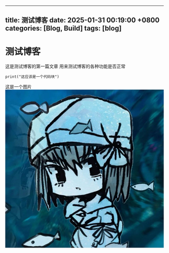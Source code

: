 ---
 title: 测试博客
 date: 2025-01-31 00:19:00 +0800
 categories: [Blog, Build]
 tags: [blog]
 ---
 
 # 测试博客
 
 这是测试博客的第一篇文章
 用来测试博客的各种功能是否正常

 ```
 print("这应该是一个代码块")
 ```


 这是一个图片
 ![alt text](icon.jpg)